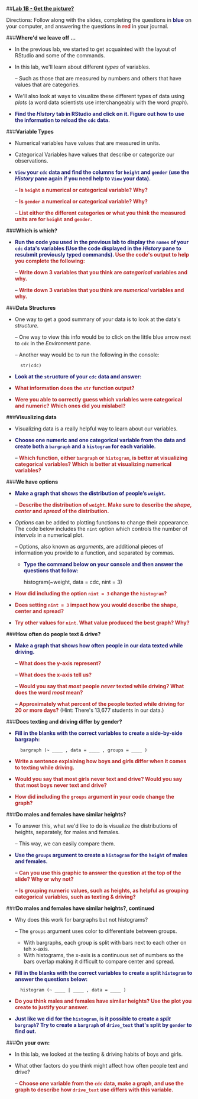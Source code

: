 ##**<u>Lab 1B - Get the picture?</u>**

Directions: Follow along with the slides, completing the questions in <span style="color:midnightblue;">**blue**</span> on your computer, and answering the questions in <span style="color:firebrick;">**red**</span> in your journal.

###**Where'd we leave off ...**
* In the previous lab, we started to get acquainted with the layout of RStudio and some of the commands.

* In this lab, we'll learn about different *types* of variables.

    – Such as those that are measured by numbers and others that have values that are categories.

* We'll also look at ways to visualize these different types of data using *plots* (a word data scientists use interchangeably with the word *graph*).

* <span style="color:midnightblue;">**Find the *History* tab in RStudio and click on it. Figure out how to use the information to reload the ```cdc``` data.**</span>

###**Variable Types**
* Numerical variables have values that are measured in units.

* Categorical Variables have values that describe or categorize our observations.

* <span style="color:midnightblue;">**```View``` your ```cdc``` data and find the columns for ```height``` and ```gender``` (use the *History* pane again if you need help to ```View``` your data).**</span>

    – <span style="color:firebrick;">**Is ```height``` a numerical or categorical variable? Why?**</span>

    – <span style="color:firebrick;">**Is ```gender``` a numerical or categorical variable? Why?**</span>

    – <span style="color:firebrick;">**List either the different categories or what you think the measured units are for ```height``` and ```gender```.**</span>

###**Which is which?**
* <span style="color:midnightblue;">**Run the code you used in the previous lab to display the ```names``` of your ```cdc``` data's variables (Use the code displayed in the *History* pane to resubmit previously typed commands).</span> <span style="color:firebrick;">Use the code's output to help you complete the following:**</span>

    – <span style="color:firebrick;">**Write down 3 variables that you think are *categorical* variables and why.**</span>

    – <span style="color:firebrick;">**Write down 3 variables that you think are *numerical* variables and why.**</span>

###**Data Structures**
* One way to get a good summary of your data is to look at the data's *structure*.

    – One way to view this info would be to click on the little blue arrow next to ```cdc``` in the *Environment* pane.

    – Another way would be to run the following in the console:

        str(cdc)

* <span style="color:midnightblue;">**Look at the ```str```ucture of your ```cdc``` data and answer:**</span>

* <span style="color:firebrick;">**What information does the ```str``` function output?**</span>

* <span style="color:firebrick;">**Were you able to correctly guess which variables were categorical and numeric? Which ones did you mislabel?**</span>

###**Visualizing data**
* Visualizing data is a really helpful way to learn about our variables.

* <span style="color:midnightblue;">**Choose one numeric and one categorical variable from the data and create both a ```bargraph``` and a ```histogram``` for each variable.**</span>

    – <span style="color:firebrick;">**Which function, either ```bargraph``` or ```histogram```, is better at visualizing categorical variables? Which is better at visualizing numerical variables?**</span>

###**We have options**
* <span style="color:midnightblue;">**Make a graph that shows the distribution of people’s ```weight```.**</span>

    – <span style="color:firebrick;">**Describe the distribution of ```weight```. Make sure to describe the *shape*, *center* and *spread* of the distribution.**</span>

* *Options* can be added to plotting functions to change their appearance. The code below includes the ```nint``` option which controls the number of *intervals* in a numerical plot.    

    – Options, also known as *arguments*, are additional pieces of information you provide to a function, and separated by commas.
    
    - <span style="color:midnightblue;">**Type the command below on your console and then answer the questions that follow:**</span>

        histogram(~weight, data = cdc, nint = 3)

* <span style="color:firebrick;">**How did including the option ```nint = 3``` change the ```histogram```?**</span>

* <span style="color:firebrick;">**Does setting ```nint = 3``` impact how you would describe the shape, center and spread?**</span>

* <span style="color:firebrick;">**Try other values for ```nint```. What value produced the best graph? Why?**</span>

###**How often do people text & drive?**
* <span style="color:midnightblue;">**Make a graph that shows how often people in our data texted while driving.**</span>

    – <span style="color:firebrick;">**What does the y-axis represent?**</span>

    – <span style="color:firebrick;">**What does the x-axis tell us?**</span>

    – <span style="color:firebrick;">**Would you say that *most* people *never* texted while driving? What does the word *most* mean?**</span>

    – <span style="color:firebrick;">**Approximately what percent of the people texted while driving for 20 or more days?**</span> (Hint: There's 13,677 students in our data.)

###**Does texting and driving differ by gender?**
* <span style="color:midnightblue;">**Fill in the blanks with the correct variables to create a side-by-side bargraph:**</span>

        bargraph (~ ____ , data = ____ , groups = ____ )

* <span style="color:firebrick;">**Write a sentence explaining how boys and girls differ when it comes to texting while driving.**</span>

* <span style="color:firebrick;">**Would you say that most girls never text and drive? Would you say that most boys never text and drive?**</span>

* <span style="color:firebrick;">**How did including the ```groups``` argument in your code change the graph?**</span>

###**Do males and females have similar heights?**

* To answer this, what we'd like to do is visualize the distributions of heights, separately, for males and females.

    – This way, we can easily compare them.

* <span style="color:midnightblue;">**Use the ```groups``` argument to create a ```histogram``` for the ```height``` of males and females.**</span>

    – <span style="color:firebrick;">**Can you use this graphic to answer the question at the top of the slide? Why or why not?**</span>

    – <span style="color:firebrick;">**Is grouping numeric values, such as heights, as helpful as grouping categorical variables, such as texting & driving?**</span>

###**Do males and females have similar heights?, continued**
* Why does this work for bargraphs but not histograms?

    – The ```groups``` argument uses color to differentiate between groups.
    - With bargraphs, each group is split with bars next to each other on teh x-axis.
    - With histograms, the x-axis is a continuous set of numbers so the bars overlap making it difficult to compare center and spread.

* <span style="color:midnightblue;">**Fill in the blanks with the correct variables to create a split ```histogram``` to answer the questions below:**</span>

        histogram (~ ____ | ____ , data = ____ )

* <span style="color:firebrick;">**Do you think males and females have similar heights? Use the plot you create to justify your answer.**</span>

* <span style="color:midnightblue;">**Just like we did for the ```histogram```, is it possible to create a *split* ```bargraph```? Try to create a ```bargraph``` of ```drive_text``` that's split by ```gender``` to find out.**</span>

###**On your own:**
* In this lab, we looked at the texting & driving habits of boys and girls.

* What other factors do you think might affect how often people text and drive?

    – <span style="color:firebrick;">**Choose one variable from the ```cdc``` data, make a graph, and use the graph to describe how ```drive_text``` use differs with this variable.**</span>